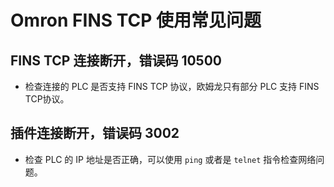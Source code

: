 # Omron FINS TCP 使用常见问题

## FINS TCP 连接断开，错误码 10500

* 检查连接的 PLC 是否支持 FINS TCP 协议，欧姆龙只有部分 PLC 支持 FINS TCP协议。

## 插件连接断开，错误码 3002

* 检查 PLC 的 IP 地址是否正确，可以使用 `ping` 或者是 `telnet` 指令检查网络问题。